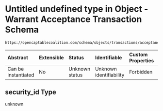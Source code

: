 # Untitled undefined type in Object - Warrant Acceptance Transaction Schema

```txt
https://opencaptablecoalition.com/schema/objects/transactions/acceptance/warrant_acceptance#/properties/security_id
```



| Abstract            | Extensible | Status         | Identifiable            | Custom Properties | Additional Properties | Access Restrictions | Defined In                                                                                                                          |
| :------------------ | :--------- | :------------- | :---------------------- | :---------------- | :-------------------- | :------------------ | :---------------------------------------------------------------------------------------------------------------------------------- |
| Can be instantiated | No         | Unknown status | Unknown identifiability | Forbidden         | Allowed               | none                | [WarrantAcceptance.schema.json*](../../schema/objects/transactions/acceptance/WarrantAcceptance.schema.json "open original schema") |

## security_id Type

unknown
